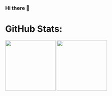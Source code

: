 ### Hi there 👋

# GitHub Stats:
<div display="flex">
  <img height="160em" src="https://github-readme-stats.vercel.app/api?username=H1bertto&show_icons=true&theme=react"/>
  <img height="160em" src="https://github-readme-stats.vercel.app/api/top-langs/?username=H1bertto&layout=compact&langs_count=5&theme=react"/>
</div>
<!--
**H1bertto/H1bertto** is a ✨ _special_ ✨ repository because its `README.md` (this file) appears on your GitHub profile.

Here are some ideas to get you started:

- 🔭 I’m currently working on ...
- 🌱 I’m currently learning ...
- 👯 I’m looking to collaborate on ...
- 🤔 I’m looking for help with ...
- 💬 Ask me about ...
- 📫 How to reach me: ...
- 😄 Pronouns: ...
- ⚡ Fun fact: ...
-->
